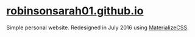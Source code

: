 [robinsonsarah01.github.io](http://robinsonsarah01.github.io/)
=========================

Simple personal website. Redesigned in July 2016 using [MaterializeCSS](http://materializecss.com/).
